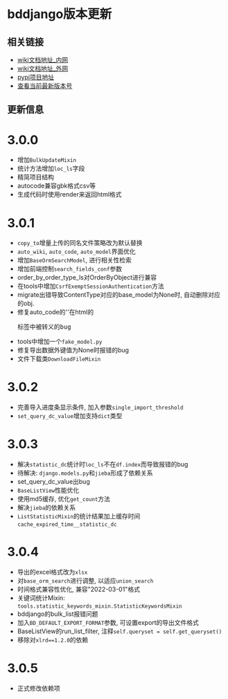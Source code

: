 # bddjango版本更新


## 相关链接

- [wiki文档地址_内网](https://www.bodexiong.vip/mkdocs/)
- [wiki文档地址_外网](https://wiki-bddjango.readthedocs.io/zh/)
- [pypi项目地址](https://pypi.org/project/bddjango/)
- [查看当前最新版本号](https://pypi.org/search/?q=bddjango)


## 更新信息

# 3.0.0
- 增加`BulkUpdateMixin`
- 统计方法增加`loc_ls`字段
- 精简项目结构
- autocode兼容gbk格式csv等
- 生成代码时使用render来返回html格式

# 3.0.1
- `copy_to`增量上传的同名文件策略改为默认替换
- `auto_wiki`, `auto_code`, `auto_model`界面优化
- 增加`BaseOrmSearchModel`, 进行相关性检索
- 增加前端控制`search_fields_conf`参数
- order_by_order_type_ls对OrderByObject进行兼容
- 在tools中增加`CsrfExemptSessionAuthentication`方法
- migrate出错导致ContentType对应的base_model为None时, 自动删除对应的obj.
- 修复auto_code的'<pk>'在html的<pre>标签中被转义的bug
- tools中增加一个`fake_model.py`
- 修复导出数据外键值为None时报错的bug
- 文件下载类`DownloadFileMixin`

# 3.0.2
- 完善导入进度条显示条件, 加入参数`single_import_threshold`
- `set_query_dc_value`增加支持`dict`类型

# 3.0.3
- 解决`statistic_dc`统计时`loc_ls`不在`df.index`而导致报错的bug
- 待解决: `django.models.py`和`jieba`形成了依赖关系
- set_query_dc_value出bug
- `BaseListView`性能优化
- 使用md5缓存, 优化`get_count`方法
- 解决`jieba`的依赖关系
- `ListStatisticMixin`的统计结果加上缓存时间`cache_expired_time__statistic_dc`

# 3.0.4
- 导出的excel格式改为`xlsx`
- 对`base_orm_search`进行调整, 以适应`union_search`
- 时间格式兼容性优化, 兼容"2022-03-01"格式
- 关键词统计Mixin: `tools.statistic_keywords_mixin.StatisticKeywordsMixin`
- bddjango的bulk_list报错问题
- 加入`BD_DEFAULT_EXPORT_FORMAT`参数, 可设置export的导出文件格式
- BaseListView的run_list_filter, 注释`self.queryset = self.get_queryset()`
- 移除对`xlrd==1.2.0`的依赖

# 3.0.5
- 正式修改依赖项




